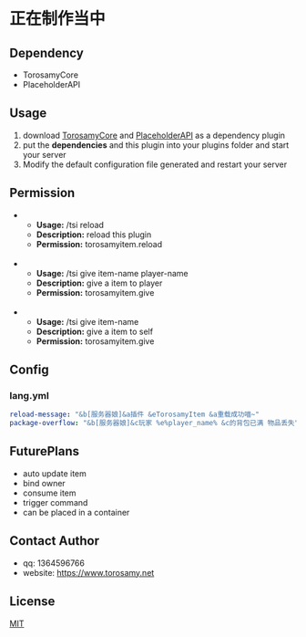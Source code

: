 # 正在制作当中
## Dependency
- TorosamyCore
- PlaceholderAPI
## Usage
1. download [TorosamyCore](https://github.com/ToroSamy/TorosamyCore) and [PlaceholderAPI](https://www.spigotmc.org/resources/placeholderapi.6245/) as a dependency plugin
2. put the **dependencies** and this plugin into your plugins folder and start your server
3. Modify the default configuration file generated and restart your server
## Permission
- - **Usage:** /tsi reload
  - **Description:** reload this plugin
  - **Permission:** torosamyitem.reload
  <br>
- - **Usage:** /tsi give item-name player-name
  - **Description:** give a item to player
  - **Permission:** torosamyitem.give
  <br>
- - **Usage:** /tsi give item-name
  - **Description:** give a item to self
  - **Permission:** torosamyitem.give
## Config
### lang.yml
```yml
reload-message: "&b[服务器娘]&a插件 &eTorosamyItem &a重载成功喵~"
package-overflow: "&b[服务器娘]&c玩家 %e%player_name% &c的背包已满 物品丢失"
```


## FuturePlans

- auto update item
- bind owner
- consume item
- trigger command
- can be placed in a container
## Contact Author
- qq: 1364596766
- website: https://www.torosamy.net

## License

[MIT](./LICENSE)
